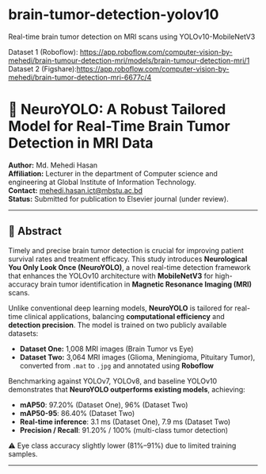 # brain-tumor-detection-yolov10
Real-time brain tumor detection on MRI scans using YOLOv10-MobileNetV3

Dataset 1 (Roboflow): https://app.roboflow.com/computer-vision-by-mehedi/brain-tumour-detection-mri/models/brain-tumour-detection-mri/1
Dataset 2 (Figshare):https://app.roboflow.com/computer-vision-by-mehedi/brain-tumor-detection-mri-6677c/4

# 🧠 NeuroYOLO: A Robust Tailored Model for Real-Time Brain Tumor Detection in MRI Data

**Author:** Md. Mehedi Hasan  
**Affiliation:** Lecturer in the department of Computer science and engineering at Global Institute of Information Technology.  
**Contact:** mehedi.hasan.ict@mbstu.ac.bd  
**Status:** Submitted for publication to Elsevier journal (under review).

---

## 📝 Abstract

Timely and precise brain tumor detection is crucial for improving patient survival rates and treatment efficacy. This study introduces **Neurological You Only Look Once (NeuroYOLO)**, a novel real-time detection framework that enhances the YOLOv10 architecture with **MobileNetV3** for high-accuracy brain tumor identification in **Magnetic Resonance Imaging (MRI)** scans.

Unlike conventional deep learning models, **NeuroYOLO** is tailored for real-time clinical applications, balancing **computational efficiency** and **detection precision**. The model is trained on two publicly available datasets:

- **Dataset One:** 1,008 MRI images (Brain Tumor vs Eye)
- **Dataset Two:** 3,064 MRI images (Glioma, Meningioma, Pituitary Tumor), converted from `.mat` to `.jpg` and annotated using **Roboflow**

Benchmarking against YOLOv7, YOLOv8, and baseline YOLOv10 demonstrates that **NeuroYOLO outperforms existing models**, achieving:
- **mAP50**: 97.20% (Dataset One), 96% (Dataset Two)
- **mAP50-95**: 86.40% (Dataset Two)
- **Real-time inference**: 3.1 ms (Dataset One), 7.9 ms (Dataset Two)
- **Precision / Recall**: 91.20% / 100% (multi-class tumor detection)

⚠️ Eye class accuracy slightly lower (81%–91%) due to limited training samples.

---

